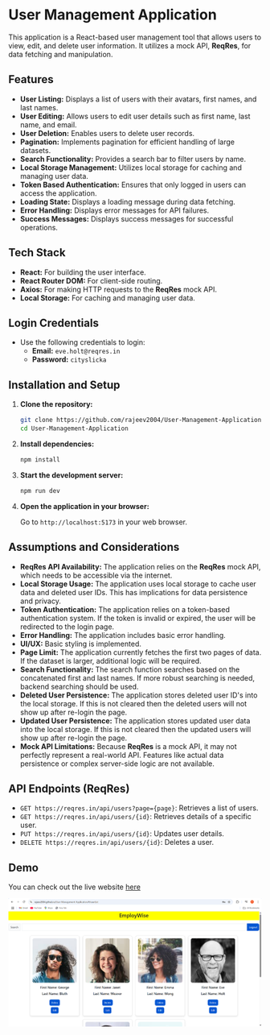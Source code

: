 # User Management Application

This application is a React-based user management tool that allows users to view, edit, and delete user information. It utilizes a mock API, **ReqRes**, for data fetching and manipulation.

## Features

* **User Listing:** Displays a list of users with their avatars, first names, and last names.
* **User Editing:** Allows users to edit user details such as first name, last name, and email.
* **User Deletion:** Enables users to delete user records.
* **Pagination:** Implements pagination for efficient handling of large datasets.
* **Search Functionality:** Provides a search bar to filter users by name.
* **Local Storage Management:** Utilizes local storage for caching and managing user data.
* **Token Based Authentication:** Ensures that only logged in users can access the application.
* **Loading State:** Displays a loading message during data fetching.
* **Error Handling:** Displays error messages for API failures.
* **Success Messages:** Displays success messages for successful operations.

## Tech Stack

* **React:** For building the user interface.
* **React Router DOM:** For client-side routing.
* **Axios:** For making HTTP requests to the **ReqRes** mock API.
* **Local Storage:** For caching and managing user data.

## Login Credentials

* Use the following credentials to login:
    * **Email:** `eve.holt@reqres.in`
    * **Password:** `cityslicka`

## Installation and Setup

1.  **Clone the repository:**

    ```bash
    git clone https://github.com/rajeev2004/User-Management-Application.git
    cd User-Management-Application

2.  **Install dependencies:**

    ```bash
    npm install
    
3.  **Start the development server:**

    ```bash
    npm run dev

4.  **Open the application in your browser:**

    Go to `http://localhost:5173` in your web browser.

## Assumptions and Considerations

* **ReqRes API Availability:** The application relies on the **ReqRes** mock API, which needs to be accessible via the internet.
* **Local Storage Usage:** The application uses local storage to cache user data and deleted user IDs. This has implications for data persistence and privacy.
* **Token Authentication:** The application relies on a token-based authentication system. If the token is invalid or expired, the user will be redirected to the login page.
* **Error Handling:** The application includes basic error handling.
* **UI/UX:** Basic styling is implemented.
* **Page Limit:** The application currently fetches the first two pages of data. If the dataset is larger, additional logic will be required.
* **Search Functionality:** The search function searches based on the concatenated first and last names. If more robust searching is needed, backend searching should be used.
* **Deleted User Persistence:** The application stores deleted user ID's into the local storage. If this is not cleared then the deleted users will not show up after re-login the page.
* **Updated User Persistence:** The application stores updated user data into the local storage. If this is not cleared then the updated users will show up after re-login the page.
* **Mock API Limitations:** Because **ReqRes** is a mock API, it may not perfectly represent a real-world API. Features like actual data persistence or complex server-side logic are not available.

## API Endpoints (ReqRes)

* `GET https://reqres.in/api/users?page={page}`: Retrieves a list of users.
* `GET https://reqres.in/api/users/{id}`: Retrieves details of a specific user.
* `PUT https://reqres.in/api/users/{id}`: Updates user details.
* `DELETE https://reqres.in/api/users/{id}`: Deletes a user.

## Demo

You can check out the live website [here](https://rajeev2004.github.io/User-Management-Application/)

![ClickStayDine Screenshot](https://github.com/rajeev2004/User-Management-Application/blob/main/src/assets/user-Management-ss.png?raw=true)
